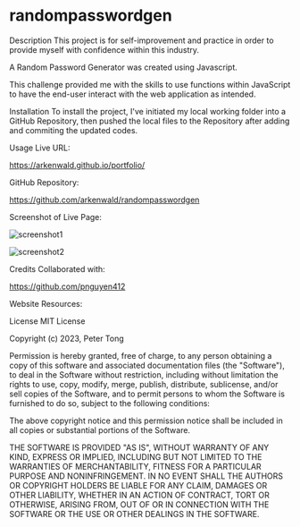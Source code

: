 # randompasswordgen

Description
This project is for self-improvement and practice in order to provide myself with confidence within this industry.

A Random Password Generator was created using Javascript.

This challenge provided me with the skills to use functions within JavaScript to have the end-user interact with the web application as intended.

Installation
To install the project, I've initiated my local working folder into a GitHub Repository, then pushed the local files to the Repository after adding and commiting the updated codes.

Usage
Live URL:

https://arkenwald.github.io/portfolio/

GitHub Repository:

https://github.com/arkenwald/randompasswordgen

Screenshot of Live Page:

![screenshot1](https://github.com/arkenwald/randompasswordgen/assets/149994852/ee5323b1-120a-4a0d-bd82-45a6f0feb829)

![screenshot2](https://github.com/arkenwald/randompasswordgen/assets/149994852/594902ee-47f7-45de-aad7-271e4f393619)

Credits
Collaborated with:

https://github.com/pnguyen412

Website Resources:


License
MIT License

Copyright (c) 2023, Peter Tong

Permission is hereby granted, free of charge, to any person obtaining a copy of this software and associated documentation files (the "Software"), to deal in the Software without restriction, including without limitation the rights to use, copy, modify, merge, publish, distribute, sublicense, and/or sell copies of the Software, and to permit persons to whom the Software is furnished to do so, subject to the following conditions:

The above copyright notice and this permission notice shall be included in all copies or substantial portions of the Software.

THE SOFTWARE IS PROVIDED "AS IS", WITHOUT WARRANTY OF ANY KIND, EXPRESS OR IMPLIED, INCLUDING BUT NOT LIMITED TO THE WARRANTIES OF MERCHANTABILITY, FITNESS FOR A PARTICULAR PURPOSE AND NONINFRINGEMENT. IN NO EVENT SHALL THE AUTHORS OR COPYRIGHT HOLDERS BE LIABLE FOR ANY CLAIM, DAMAGES OR OTHER LIABILITY, WHETHER IN AN ACTION OF CONTRACT, TORT OR OTHERWISE, ARISING FROM, OUT OF OR IN CONNECTION WITH THE SOFTWARE OR THE USE OR OTHER DEALINGS IN THE SOFTWARE.
